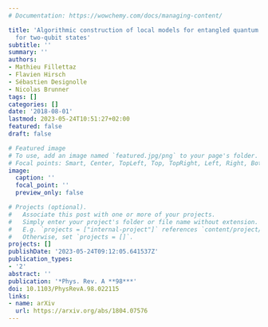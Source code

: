 ```yaml
---
# Documentation: https://wowchemy.com/docs/managing-content/

title: 'Algorithmic construction of local models for entangled quantum states: optimization
  for two-qubit states'
subtitle: ''
summary: ''
authors:
- Mathieu Fillettaz
- Flavien Hirsch
- Sébastien Designolle
- Nicolas Brunner
tags: []
categories: []
date: '2018-08-01'
lastmod: 2023-05-24T10:51:27+02:00
featured: false
draft: false

# Featured image
# To use, add an image named `featured.jpg/png` to your page's folder.
# Focal points: Smart, Center, TopLeft, Top, TopRight, Left, Right, BottomLeft, Bottom, BottomRight.
image:
  caption: ''
  focal_point: ''
  preview_only: false

# Projects (optional).
#   Associate this post with one or more of your projects.
#   Simply enter your project's folder or file name without extension.
#   E.g. `projects = ["internal-project"]` references `content/project/deep-learning/index.md`.
#   Otherwise, set `projects = []`.
projects: []
publishDate: '2023-05-24T09:12:05.641537Z'
publication_types:
- '2'
abstract: ''
publication: '*Phys. Rev. A **98***'
doi: 10.1103/PhysRevA.98.022115
links:
- name: arXiv
  url: https://arxiv.org/abs/1804.07576
---
```

